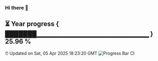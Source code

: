 ### Hi there 👋
⏳ Year progress { ███████▁▁▁▁▁▁▁▁▁▁▁▁▁▁▁▁▁▁▁▁▁▁▁ } 25.96 %
---
⏰ Updated on Sat, 05 Apr 2025 18:23:20 GMT
![Progress Bar CI](https://github.com/liununu/liununu/workflows/Progress%20Bar%20CI/badge.svg)
